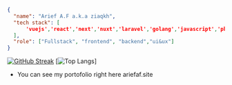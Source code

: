 ```Json
{
  "name": "Arief A.F a.k.a ziaqkh",
  "tech stack": [
      'vuejs','react','next','nuxt','laravel','golang','javascript','php','tailwind','pythom'
  ],
  "role": ["Fullstack", "frontend", "backend","ui&ux"]
}

```   

[![GitHub Streak](https://streak-stats.demolab.com?user=Arief-Af&theme=dark&hide_border=true&mode=weekly)](https://git.io/streak-stats)
[![Top Langs](https://github-readme-stats.vercel.app/api/top-langs/?username=Arief-Af&theme=tokyonight)]
- You can see my portofolio right here ariefaf.site
<!---
Arief-af/Arief-af is a ✨ special ✨ repository because its `README.md` (this file) appears on your GitHub profile.
You can click the Preview link to take a look at your changes.
--->
